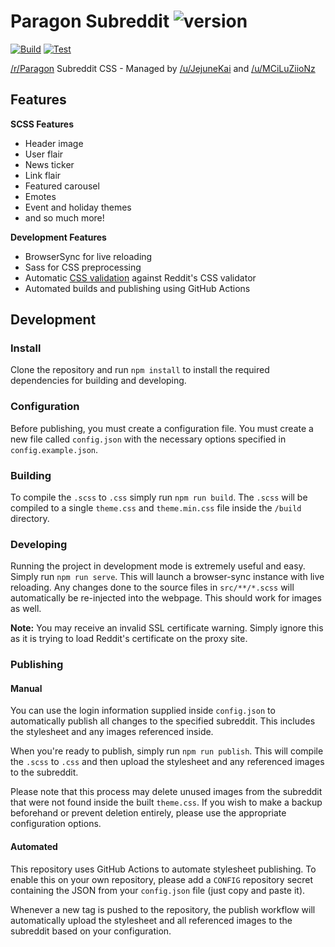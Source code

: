 # Paragon Subreddit ![version](https://img.shields.io/badge/version-2.3.1-blue)

[![Build](https://github.com/dhkatz/paragon-subreddit/actions/workflows/build.yml/badge.svg)](https://github.com/dhkatz/paragon-subreddit/actions/workflows/build.yml)
[![Test](https://github.com/dhkatz/paragon-subreddit/actions/workflows/test.yml/badge.svg)](https://github.com/dhkatz/paragon-subreddit/actions/workflows/test.yml)

[/r/Paragon](https://old.reddit.com/r/paragon/) Subreddit CSS - 
Managed by [/u/JejuneKai](https://www.reddit.com/user/JejuneKai)
and [/u/MCiLuZiioNz](https://www.reddit.com/user/mciluziionz)

## Features

**SCSS Features**

* Header image
* User flair
* News ticker
* Link flair
* Featured carousel
* Emotes
* Event and holiday themes
* and so much more!

**Development Features**

* BrowserSync for live reloading
* Sass for CSS preprocessing
* Automatic [CSS validation](./scripts/validate.js) against Reddit's CSS validator
* Automated builds and publishing using GitHub Actions

## Development

### Install

Clone the repository and run `npm install` to install the required dependencies
for building and developing.

### Configuration

Before publishing, you must create a configuration file.
You must create a new file called `config.json` with the necessary options
specified in `config.example.json`.

### Building

To compile the `.scss` to `.css` simply run `npm run build`. The `.scss` will be compiled to
a single `theme.css` and `theme.min.css` file inside the `/build` directory.

### Developing

Running the project in development mode is extremely useful and easy. Simply
run `npm run serve`. This will launch a browser-sync instance with live reloading.
Any changes done to the source files in `src/**/*.scss` will automatically be
re-injected into the webpage. This should work for images as well.

**Note:** You may receive an invalid SSL certificate warning. Simply ignore this as
it is trying to load Reddit's certificate on the proxy site.

### Publishing

#### Manual

You can use the login information supplied inside `config.json` to automatically
publish all changes to the specified subreddit. This includes the stylesheet and
any images referenced inside.

When you're ready to publish, simply run `npm run publish`. This will compile the
`.scss` to `.css` and then upload the stylesheet and any referenced images to the subreddit.

Please note that this process may delete unused images from the subreddit that were
not found inside the built `theme.css`. If you wish to make a backup beforehand or
prevent deletion entirely, please use the appropriate configuration options.

#### Automated

This repository uses GitHub Actions to automate stylesheet publishing. To enable this on
your own repository, please add a `CONFIG` repository secret containing the JSON from your
`config.json` file (just copy and paste it).

Whenever a new tag is pushed to the repository, the publish workflow will automatically
upload the stylesheet and all referenced images to the subreddit based on your configuration.
